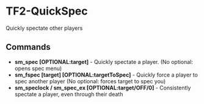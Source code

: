 # TF2-QuickSpec
Quickly spectate other players

## Commands
* **sm_spec [OPTIONAL:target]** - Quickly spectate a player. (No optional: opens spec menu)
* **sm_fspec [target] [OPTIONAL:targetToSpec]** - Quickly force a player to spec another player (No optional: forces target to spec you)
* **sm_speclock / sm_spec_ex [OPTIONAL:target/OFF/0\]** - Consistently spectate a player, even through their death